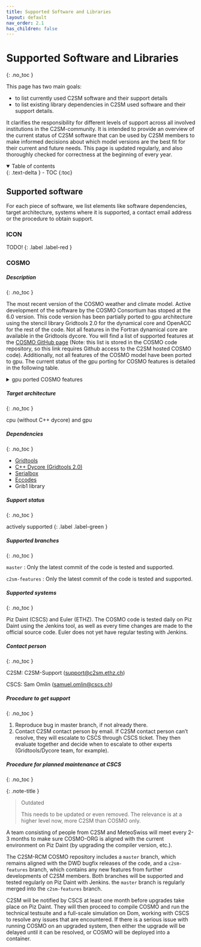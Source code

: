 ```yaml
---
title: Supported Software and Libraries
layout: default
nav_order: 2.1
has_children: false
---
```


# Supported Software and Libraries
{: .no_toc }

This page has two main goals:
- to list currently used C2SM software and their support details
- to list existing library dependencies in C2SM used software and their support details.

It clarifies the responsibility for different levels of support across all involved institutions in the C2SM-community. It is intended to provide an overview of the current status of C2SM software that can be used by C2SM members to make informed decisions about which model versions are the best fit for their current and future needs. This page is updated regularly, and also thoroughly checked for correctness at the beginning of every year.

<details open markdown="block">
  <summary>
    Table of contents
  </summary>
  {: .text-delta }
- TOC
{:toc}
</details>


## Supported software

For each piece of software, we list elements like software dependencies, target architecture, systems where it is supported, a contact email address or the procedure to obtain support.

[//]: # ( - ML - support here is also understood as how WE get support, not the C2SM users directly )

### ICON

TODO!
{: .label .label-red }

### COSMO

##### Description
{: .no_toc }

The most recent version of the COSMO weather and climate model. Active development of the software by the COSMO Consortium has stoped at the 6.0 version. This code version has been partially ported to gpu architecture using the stencil library Gridtools 2.0 for the dynamical core and OpenACC for the rest of the code. Not all features in the Fortran dynamical core are available in the Gridtools dycore. You will find a list of supported features at the [COSMO GitHub page](https://github.com/C2SM-RCM/cosmo/blob/master/dycore/doc/Dycore/supported_configuration.tex) (Note: this list is stored in the COSMO code repository, so this link requires Github access to the C2SM hosted COSMO code). Additionally, not all features of the COSMO model have been ported to gpu. The current status of the gpu porting for COSMO features is detailed in the following table.

<details close markdown="block">
<summary> gpu ported COSMO features </summary>

###### Parameters in `INPUT_ORG`
{: .no_toc }

| scheme/parameterization                       | namelist parameter                                                                                                                                                                  | GPU porting status                                 |
|-----------------------------------------------|-------------------------------------------------------------------------------------------------------------------------------------------------------------------------------------|----------------------------------------------------|
| Physics                                       | `lphys`                                                                                                                                                                             | ported                                             |
| Diagnostics                                   | `ldiagnos`                                                                                                                                                                          | ported                                             |
| Digital filtering                             | `ldfi`                                                                                                                                                                              | not ported                                         |
| Use observations                              | `luseobs`                                                                                                                                                                           | ported                                             |
| Ensemble mode                                 | `leps`                                                                                                                                                                              | ported                                             |
| Stochastic perturbation of physics tendencies | `lsppt`                                                                                                                                                                             | ported                                             |
| Synthetic satellite images                    | `luse_rttov`                                                                                                                                                                        | not ported                                         |
| Radar forward operator                        | `luse_radarfwo`                                                                                                                                                                     | not ported                                         |
| Aerosol and Reactive Tracer module (ART)      | `l_cosmo_art`                                                                                                                                                                       | not ported                                         |
| Pollen module                                 | `l_pollen`                                                                                                                                                                          | ported (available in MeteoSwiss Fork only)         |
| Online trajectory module                      | `l_traj`                                                                                                                                                                            | ported                                             |
| Zero vertical velocity on lower boundary      | `llm`                                                                                                                                                                               | not supported in the C++ dycore                    |
| Incremental analysis update                   | `itype_iau = 0`, `1`, `2`                                                                                                                                                           | Only itype_iau = 0 ported                          |
| Idealized runs                                | `lartif_data`                                                                                                                                                                       | not ported                                         |
| 2D model runs                                 | `l2dim`                                                                                                                                                                             | not ported                                         |
| Periodic boundary conditions in X direction   | `lperi_x`                                                                                                                                                                           | ported (not tested)                                |
| Periodic boundary conditions in Y direction   | `lperi_y`                                                                                                                                                                           | ported (not tested)                                |
| Reproducible results in parallel mode         | `lreproduce`                                                                                                                                                                        | ported                                             |
| Reorder MPI process numbering                 | `lreorder`                                                                                                                                                                          | not ported                                         |
| Implicit MPI buffering                        | `ldatatypes`                                                                                                                                                                        | ported                                             |
| Additional MPI barriers                       | `ltime_barrier`                                                                                                                                                                     | ported                                             |
| Write ASCII files every time step             | `ldump_ascii`                                                                                                                                                                       | ported                                             |
| All processors write debug output             | `lprintdeb_all`                                                                                                                                                                     | ported                                             |
| Debug statements in various model sections    | `ldebug_dyn`, `ldebug_gsp`, `ldebug_rad`, `ldebug_sso`, `ldebug_tur`, `ldebug_con`, `ldebug_soi`, `ldebug_io`, `ldebug_mpe`, `ldebug_dia`, `ldebug_lhn`, `ldebug_ass`, `ldebug_art` | partially ported, not all prints are active on GPU |
| Initialize local variables                    | `linit_fields`                                                                                                                                                                      | not ported                                         |

###### Parameters in `INPUT_PHY`
{: .no_toc }

| scheme/parameterization                   | namelist parameter                                    | GPU porting status                                                          |
|-------------------------------------------|-------------------------------------------------------|-----------------------------------------------------------------------------|
| Grid-scale precipitation scheme           | `lgsp`                                                | ported                                                                      |
| Grid-scale precipitation scheme type      | `itype_gscp = 1`, `2`, `3`, `4`                       | only `itype_gscp = 3`, `4` ported to gpu                                    |
| Run grid-scale precipitation scheme first | `lgsp_first`                                          | only `lgsp_first = .TRUE.` ported to gpu                                    |
| Radiation                                 | `lrad`                                                | ported                                                                      |
| Cloud representation mode                 | `icldm_rad = 0`, `1`, `3`, `4`                        | all options ported                                                          |
| Forest                                    | `lforest`                                             | ported                                                                      |
| Topographic correction of radiation       | `lradtopo`                                            | ported                                                                      |
| External surface emissivity               | `lemiss`                                              | ported                                                                      |
| Aerosol scheme type                       | `itype_aerosol = 1`, `2`, `3`                         | only `itype_aerosol = 1`, `2` ported                                        |
| Albedo scheme type                        | `itype_albedo = 1`, `2`, `3`, `4`                     | all options ported                                                          |
| Convection scheme                         | `lconv`                                               | ported                                                                      |
| Convection scheme type                    | `itype_conv = 0`, `2`, `3`                            | all options ported                                                          |
| Vertical turbulent diffusion              | `ltur`                                                | ported                                                                      |
| Old turbulence scheme behavior            | `loldtur`                                             | Only `loldtur = .TRUE.` is ported and tested                                |
| Vertical diffusion calculation location   | `itype_vdif = -1`, `0`, `1`                           | `itype_vdif = -1` is ported. `itype_vdif = 0`, `1` is ported but NOT tested |
| Turbulence scheme type                    | `itype_turb = 1`, `3`, `5/7`                          | only `itype_turb = 3` is tested                                             |
| 3D turbulence                             | `l3dturb`                                             | not ported                                                                  |
| TKE equation type                         | `imode_turb = 0`, `1`, `2`                            | only `imode_turb` is tested                                                 |
| SSO wake turbulent production             | `ltkesso`                                             | ported                                                                      |
| TKE convective buoyancy production        | `ltkecon`                                             | ported                                                                      |
| TKE horizontal shear production           | `ltkeshs`                                             | ported - not tested                                                         |
| Shear production type                     | `itype_sher = 0`, `1`, `2`                            | only `0` is tested                                                          |
| Transfer scheme type                      | `itype_tran = 1`, `2`                                 | only `0` is tested                                                          |
| TKE equation type in transfer scheme      | `imode_tran = 0`, `1`, `2`                            | only `1` is tested                                                          |
| Soil model                                | `lsoil`                                               | ported                                                                      |
| Sea ice scheme                            | `lseaice`                                             | not ported                                                                  |
| Flake lake model                          | `llake`                                               | ported                                                                      |
| Multi-layer snow model                    | `lmulti_snow`                                         | ported but NOT tested                                                       |
| Vegetation transpiration type             | `itype_trvg = 1`, `2`                                 | all options ported                                                          |
| Bare soil evaporation type                | `itype_evsl = 2`, `3`, `4`                            | all options ported                                                          |
| Root distribution type                    | `itype_root = 1`, `2`                                 | all options ported                                                          |
| Canopy parameterization type              | `itype_canopy = 1`, `2`                               | all options ported                                                          |
| Soil heat conductivity type               | `itype_heatcond = 1`, `2`, `3`                        | all options ported                                                          |
| Mire parameterization type                | `itype_mire = 0`, `1`                                 | all options ported                                                          |
| Hydraulic lower boundary parameterization | `itype_hydbound = 1`, `3`                             | all options ported                                                          |
| Snow-cover fraction type                  | `idiag_snowfrac = 1`, `2`, `3`, `4`, `20`, `30`, `40` | all options ported                                                          |
| Subgrid scale orography                   | `lsso`                                                | ported                                                                      |

###### Parameters in `INPUT_DYN`
{: .no_toc }

The GPU porting of the dynamical core of COSMO was accomplished by rewriting the dynamics with the Gridtools stencil library. The Gridtools dycore supports a subset of the parameters of the COSMO Fortran dynamical core. The list of features currently supported in the Gridtools dycore can be found [here](https://github.com/C2SM-RCM/cosmo/blob/master/dycore/doc/Dycore/supported_configuration.tex) in the documentation in the code repository.

</details>


##### Target architecture
{: .no_toc }

cpu (without C++ dycore) and gpu

##### Dependencies
{: .no_toc }

* [Gridtools](.)
* [C++ Dycore (Gridtools 2.0)](.)
* [Serialbox](.)
* [Eccodes](.)
* Grib1 library

##### Support status
{: .no_toc }

actively supported
{: .label .label-green }

##### Supported branches
{: .no_toc }

`master` : Only the latest commit of the code is tested and supported.

`c2sm-features` : Only the latest commit of the code is tested and supported.

##### Supported systems
{: .no_toc }

Piz Daint (CSCS) and Euler (ETHZ).  The COSMO code is tested daily on Piz Daint using the Jenkins tool, as well as every time changes are made to the official source code. Euler does not yet have regular testing with Jenkins.

##### Contact person
{: .no_toc }

C2SM: C2SM-Support (support@c2sm.ethz.ch)

CSCS: Sam Omlin (samuel.omlin@cscs.ch)

##### Procedure to get support
{: .no_toc }

1. Reproduce bug in master branch, if not already there.
2. Contact C2SM contact person by email.  If C2SM contact person can’t resolve, they will escalate to CSCS through CSCS ticket. They then evaluate together and decide when to escalate to other experts (Gridtools/Dycore team, for example).

##### Procedure for planned maintenance at CSCS
{: .no_toc }

{: .note-title }

> Outdated
>
> This needs to be updated or even removed. The relevance is at a higher level now, more C2SM than COSMO only.


A team consisting of people from C2SM and MeteoSwiss will meet every 2-3 months to make sure COSMO-ORG is aligned with the current environment on Piz Daint (by upgrading the compiler version, etc.).

The C2SM-RCM COSMO repository includes a `master` branch, which remains aligned with the DWD bugfix releases of the code, and a `c2sm-features` branch, which contains any new features from further developments of C2SM members.  Both branches will be supported and tested regularly on Piz Daint with Jenkins. the `master` branch is regularly merged into the `c2sm-features` branch.

C2SM will be notified by CSCS at least one month before upgrades take place on Piz Daint. They will then proceed to compile COSMO and run the technical testsuite and a full-scale simulation on Dom, working with CSCS to resolve any issues that are encountered. If there is a serious issue with running COSMO on an upgraded system, then either the upgrade will be delayed until it can be resolved, or COSMO will be deployed into a container.
